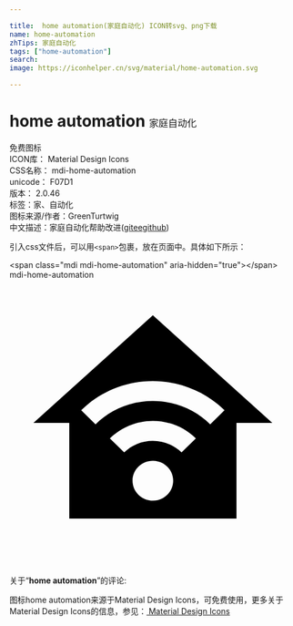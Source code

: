 ```yaml
---

title:  home automation(家庭自动化) ICON转svg、png下载
name: home-automation
zhTips: 家庭自动化
tags: ["home-automation"]
search: 
image: https://iconhelper.cn/svg/material/home-automation.svg

---
```


# home automation  <small style="font-size: 60%;font-weight: 100">家庭自动化</small>


<div class="detail-page">
<p>
<span><span class="badge-success badge">免费图标</span> </span>
<br/>
<span>
ICON库：
<span class="badge-secondary badge">Material Design Icons</span> 
</span>
<br/>
<span>
CSS名称：
<span class="badge-secondary badge">mdi-home-automation</span> 
</span>
<br/>
<span>
unicode：
<span class="badge-secondary badge">F07D1</span> 
<copy-btn content='F07D1' btn-title=""></copy-btn>
<copy-btn :content='String.fromCodePoint(parseInt("F07D1", 16))' btn-title="复制U"></copy-btn>
</span>
<br/>
<span>
版本：
<span class="badge-secondary badge">2.0.46</span> 
</span><br/><span>标签：<span class="badge-light badge"><router-link to="/tags/home-automation.html">家、自动化</router-link></span></span>
<br/>
<span>图标来源/作者：<span class="badge-light badge">GreenTurtwig</span></span> 
<br/>
<span class="zh-detail">中文描述：<span class="badge-primary badge">家庭自动化</span><span class="help-link"><span>帮助改进</span>(<a href="https://gitee.com/liuwave/icon-helper/edit/master/json/material/home-automation.json" target="_blank" rel="noopener noreferrer">gitee</a><a href="https://github.com/liuwave/icon-helper/edit/master/json/material/home-automation.json" target="_blank" rel="noopener noreferrer">github</a></span>)</span><br/>
</p>
</div>
<div class="alert alert-dark">
  <i class="mdi mdi-home-automation mdi-48px"></i>
  <i class="mdi mdi-home-automation mdi-36px"></i>
  <i class="mdi mdi-home-automation mdi-24px"></i>
  <i class="mdi mdi-home-automation mdi-18px"></i>
</div>
<div>
  <p>引入css文件后，可以用<code>&lt;span&gt;</code>包裹，放在页面中。具体如下所示：    
  </p>
  <div class="alert alert-primary" style="font-size: 14px">
    &lt;span class="mdi mdi-home-automation" aria-hidden="true"&gt;&lt;/span&gt;
    <copy-btn content='<span class="mdi mdi-home-automation" aria-hidden="true"></span>'></copy-btn>
  </div>
  <div class="alert alert-secondary">
    <i class="mdi mdi-home-automation"
    style="font-size: 24px"
    aria-hidden="true"></i> mdi-home-automation
    <copy-btn content="mdi-home-automation" btn-title="复制图标名称"></copy-btn>
  </div>
</div>
<div id="svg" class="svg-wrap">
<svg xmlns="http://www.w3.org/2000/svg" viewBox="0 0 24 24"><path d="M12,3L2,12H5V20H19V12H22L12,3M12,8.5C14.34,8.5 16.46,9.43 18,10.94L16.8,12.12C15.58,10.91 13.88,10.17 12,10.17C10.12,10.17 8.42,10.91 7.2,12.12L6,10.94C7.54,9.43 9.66,8.5 12,8.5M12,11.83C13.4,11.83 14.67,12.39 15.6,13.3L14.4,14.47C13.79,13.87 12.94,13.5 12,13.5C11.06,13.5 10.21,13.87 9.6,14.47L8.4,13.3C9.33,12.39 10.6,11.83 12,11.83M12,15.17C12.94,15.17 13.7,15.91 13.7,16.83C13.7,17.75 12.94,18.5 12,18.5C11.06,18.5 10.3,17.75 10.3,16.83C10.3,15.91 11.06,15.17 12,15.17Z" /></svg>
</div>
<detail full-name='mdi-home-automation'></detail>
<div class="icon-detail__container">
<p>关于“<b>home automation</b>”的评论:</p>
</div>
<Vssue title="关于“home automation”的评论" />    
<div><p>图标home automation来源于Material Design Icons，可免费使用，更多关于 Material Design Icons的信息，参见：<a target="_blank" href="https://iconhelper.cn/material.html"> Material Design Icons</a>
</p></div>
